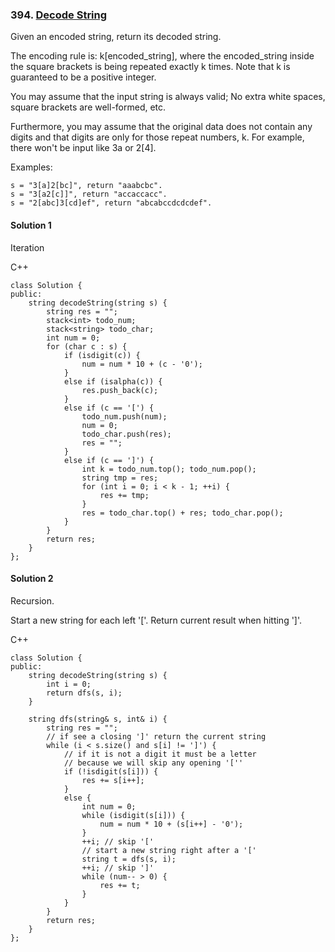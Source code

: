 ### 394\. [Decode String](https://leetcode.com/problems/decode-string/)

Given an encoded string, return its decoded string.

The encoding rule is: k[encoded_string], where the encoded_string inside the square brackets is being repeated exactly k times. Note that k is guaranteed to be a positive integer.

You may assume that the input string is always valid; No extra white spaces, square brackets are well-formed, etc.

Furthermore, you may assume that the original data does not contain any digits and that digits are only for those repeat numbers, k. For example, there won't be input like 3a or 2[4].

Examples:
```
s = "3[a]2[bc]", return "aaabcbc".
s = "3[a2[c]]", return "accaccacc".
s = "2[abc]3[cd]ef", return "abcabccdcdcdef".
```

#### Solution 1

Iteration

C++

```
class Solution {
public:
    string decodeString(string s) {
        string res = "";
        stack<int> todo_num;
        stack<string> todo_char;
        int num = 0;
        for (char c : s) {
            if (isdigit(c)) {
                num = num * 10 + (c - '0');
            }
            else if (isalpha(c)) {
                res.push_back(c);
            }
            else if (c == '[') {
                todo_num.push(num);
                num = 0;
                todo_char.push(res);
                res = "";
            }
            else if (c == ']') {
                int k = todo_num.top(); todo_num.pop();
                string tmp = res;
                for (int i = 0; i < k - 1; ++i) {
                    res += tmp;
                }
                res = todo_char.top() + res; todo_char.pop();
            }
        }
        return res;
    }
};
```

#### Solution 2

Recursion.

Start a new string for each left '['. Return current result when hitting ']'.

C++

```
class Solution {
public:
    string decodeString(string s) {
        int i = 0;
        return dfs(s, i);
    }
    
    string dfs(string& s, int& i) {
        string res = "";
        // if see a closing ']' return the current string
        while (i < s.size() and s[i] != ']') {
            // if it is not a digit it must be a letter 
            // because we will skip any opening '[''
            if (!isdigit(s[i])) {
                res += s[i++];
            }
            else {
                int num = 0;
                while (isdigit(s[i])) {
                    num = num * 10 + (s[i++] - '0');
                }
                ++i; // skip '['
                // start a new string right after a '['
                string t = dfs(s, i);
                ++i; // skip ']'
                while (num-- > 0) {
                    res += t;
                }
            }
        }
        return res;
    }
};
```
